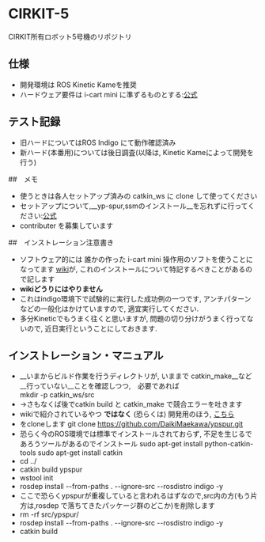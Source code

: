 # CIRKIT-5

CIRKIT所有ロボット5号機のリポジトリ

## 仕様
- 開発環境は ROS Kinetic Kameを推奨
- ハードウェア要件は i-cart mini に準ずるものとする:[公式](http://t-frog.com/products/icart_mini/)

## テスト記録
- 旧ハードについてはROS Indigo にて動作確認済み
- 新ハード(本番用)については後日調査(以降は, Kinetic Kameによって開発を行う)

##　メモ
- 使うときは各人セットアップ済みの catkin_ws に clone して使ってください
- セットアップについて,__yp-spur,ssmのインストール__を忘れずに行ってください:[公式](http://www.roboken.iit.tsukuba.ac.jp/platform/wiki/yp-spur/how-to-install)
- contributer を募集しています

##　インストレーション注意書き
- ソフトウェア的には 誰かの作った i-cart mini 操作用のソフトを使うことになってます [wiki](http://wiki.ros.org/icart_mini)が, これのインストールについて特記するべきことがあるので記します
- __wikiどうりにはやりません__
- これはindigo環境下で試験的に実行した成功例の一つです, アンチパターンなどの一般化はかけていますので, 適宜実行してください.
- 多分Kineticでもうまく往くと思いますが, 問題の切り分けがうまく行ってないので, 近日実行ということにしておきます.

## インストレーション・マニュアル
- __いまからビルド作業を行うディレクトリが, いままで catkin_make__など__行っていない__ことを確認しつつ,　必要であれば  
mkdir -p catkin_ws/src
- →さもなくば後でcatkin build と catkin_make で競合エラーを吐きます
- wikiで紹介されているやつ __ではなく__ (恐らくは) 開発用のほう, [こちら](https://github.com/DaikiMaekawa/ypspur.git)
- をcloneします  git clone https://github.com/DaikiMaekawa/ypspur.git
- 恐らく今のROS環境では標準でインストールされておらず, 不足を生じるであろうツールがあるのでインストール  sudo apt-get install python-catkin-tools  sudo apt-get install catkin
- cd ../  
-  catkin build ypspur  
- wstool init  
-  rosdep install --from-paths . --ignore-src --rosdistro indigo -y  
-  ここで恐らくypspurが重複していると言われるはずなので,src内の方(もう片方は,rosdep で落ちてきたパッケージ群のどこか)を削除します
-  rm -rf src/ypspur/  
-  rosdep install --from-paths . --ignore-src --rosdistro indigo -y   
-  catkin build

